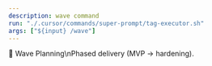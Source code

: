 ```yaml
---
description: wave command
run: "./.cursor/commands/super-prompt/tag-executor.sh"
args: ["${input} /wave"]
---
```


🌊 Wave Planning\nPhased delivery (MVP → hardening).